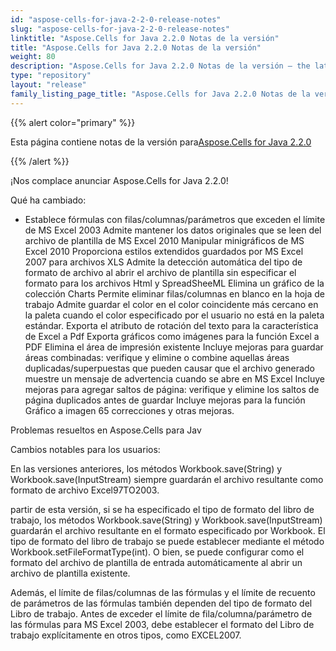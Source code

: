 ```yaml
---
id: "aspose-cells-for-java-2-2-0-release-notes"
slug: "aspose-cells-for-java-2-2-0-release-notes"
linktitle: "Aspose.Cells for Java 2.2.0 Notas de la versión"
title: "Aspose.Cells for Java 2.2.0 Notas de la versión"
weight: 80
description: "Aspose.Cells for Java 2.2.0 Notas de la versión – the latest updates and fixes."
type: "repository"
layout: "release"
family_listing_page_title: "Aspose.Cells for Java 2.2.0 Notas de la versión"
---
```

{{% alert color="primary" %}} 

 Esta página contiene notas de la versión para[Aspose.Cells for Java 2.2.0](https://releases.aspose.com/cells/java/new-releases/aspose.cells-for-java-2.2.0/)

{{% /alert %}} 

 ¡Nos complace anunciar Aspose.Cells for Java 2.2.0!

 Qué ha cambiado:

- Establece fórmulas con filas/columnas/parámetros que exceden el límite de MS Excel 2003
 Admite mantener los datos originales que se leen del archivo de plantilla de MS Excel 2010
 Manipular minigráficos de MS Excel 2010
 Proporciona estilos extendidos guardados por MS Excel 2007 para archivos XLS
 Admite la detección automática del tipo de formato de archivo al abrir el archivo de plantilla sin especificar el formato para los archivos Html y SpreadSheeML
 Elimina un gráfico de la colección Charts
 Permite eliminar filas/columnas en blanco en la hoja de trabajo
Admite guardar el color en el color coincidente más cercano en la paleta cuando el color especificado por el usuario no está en la paleta estándar.
 Exporta el atributo de rotación del texto para la característica de Excel a Pdf
 Exporta gráficos como imágenes para la función Excel a PDF
 Elimina el área de impresión existente
 Incluye mejoras para guardar áreas combinadas: verifique y elimine o combine aquellas áreas duplicadas/superpuestas que pueden causar que el archivo generado muestre un mensaje de advertencia cuando se abre en MS Excel
 Incluye mejoras para agregar saltos de página: verifique y elimine los saltos de página duplicados antes de guardar
 Incluye mejoras para la función Gráfico a imagen
 65 correcciones y otras mejoras.

 Problemas resueltos en Aspose.Cells para Jav

 Cambios notables para los usuarios:



 En las versiones anteriores, los métodos Workbook.save(String) y Workbook.save(InputStream) siempre guardarán el archivo resultante como formato de archivo Excel97TO2003.

 partir de esta versión, si se ha especificado el tipo de formato del libro de trabajo, los métodos Workbook.save(String) y Workbook.save(InputStream) guardarán el archivo resultante en el formato especificado por Workbook. El tipo de formato del libro de trabajo se puede establecer mediante el método Workbook.setFileFormatType(int). O bien, se puede configurar como el formato del archivo de plantilla de entrada automáticamente al abrir un archivo de plantilla existente.

 Además, el límite de filas/columnas de las fórmulas y el límite de recuento de parámetros de las fórmulas también dependen del tipo de formato del Libro de trabajo. Antes de exceder el límite de fila/columna/parámetro de las fórmulas para MS Excel 2003, debe establecer el formato del Libro de trabajo explícitamente en otros tipos, como EXCEL2007.
